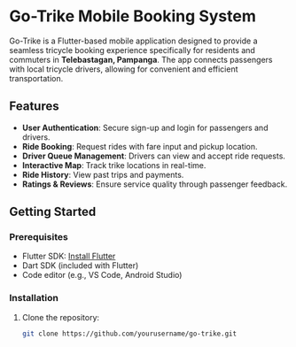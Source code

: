 # Go-Trike Mobile Booking System

Go-Trike is a Flutter-based mobile application designed to provide a seamless tricycle booking experience specifically for residents and commuters in **Telebastagan, Pampanga**. The app connects passengers with local tricycle drivers, allowing for convenient and efficient transportation.

## Features

- **User Authentication**: Secure sign-up and login for passengers and drivers.
- **Ride Booking**: Request rides with fare input and pickup location.
- **Driver Queue Management**: Drivers can view and accept ride requests.
- **Interactive Map**: Track trike locations in real-time.
- **Ride History**: View past trips and payments.
- **Ratings & Reviews**: Ensure service quality through passenger feedback.

## Getting Started

### Prerequisites
- Flutter SDK: [Install Flutter](https://docs.flutter.dev/get-started/install)
- Dart SDK (included with Flutter)
- Code editor (e.g., VS Code, Android Studio)

### Installation
1. Clone the repository:
   ```bash
   git clone https://github.com/yourusername/go-trike.git
